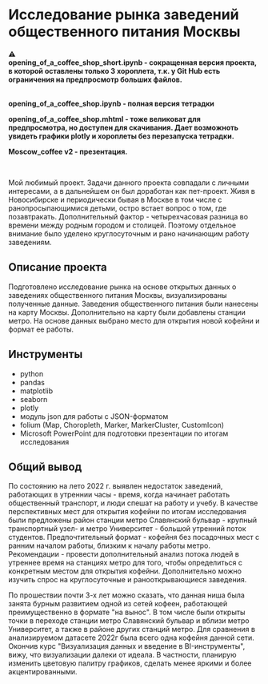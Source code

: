 # Исследование рынка заведений общественного питания Москвы
<div class="alert alert-warning">
⚠️<br>   
  <b>  
  opening_of_a_coffee_shop_short.ipynb - сокращенная версия проекта, в которой оставлены только 3 хороплета, т.к. у Git Hub есть ограничения на предпросмотр больших файлов.<br> 
  <br> 
    
  opening_of_a_coffee_shop.ipynb - полная версия тетрадки <br>
   
  opening_of_a_coffee_shop.mhtml - тоже великоват для предпросмотра, но доступен для скачивания. Дает возможноть увидеть графики plotly и хороплеты без перезапуска тетрадки. <br>
  
  Moscow_coffee v2 - презентация.
  
</b> 
</div><br>  


Мой любимый проект. Задачи данного проекта совпадали с личными интересами, а в дальнейшем он был доработан как пет-проект. Живя в  Новосибирске и периодически бывая в Москве в том числе с ранопросыпающимися детьми, остро встает вопрос о том, где позавтракать. Дополнительный фактор - четырехчасовая разница во времени между родным городом и столицей. Поэтому отдельное внимание было уделено круглосуточным и рано начинающим работу заведениям.
## Описание проекта
Подготовлено исследование рынка на основе открытых данных о заведениях общественного питания Москвы, визуализированы полученные данные. Заведения общественного питания были нанесены на карту Москвы. Дополнительно на карту были добавлены станции метро. На основе данных выбрано место для открытия новой кофейни и формат ее работы.
## Инструменты
- python
- pandas
- matplotlib
- seaborn
- plotly
- модуль json для работы с JSON-форматом
- folium (Map, Choropleth, Marker, MarkerCluster, CustomIcon) 
-  Microsoft PowerPoint для подготовки презентации по итогам исследования
  ## Общий вывод
  По состоянию на лето 2022 г. выявлен недостаток заведений, работающих в утреннии часы - время, когда начинает работать общественный транспорт, и люди спешат на работу и учебу. В качестве перспективных мест для открытия кофейни по итогам исследования были предложены район станции метро Славянский бульвар - крупный транспортный узел- и метро Университет - большой утренний поток студентов. Предпочтительный формат - кофейня без посадочных мест с ранним началом работы, близким к началу работы метро. Рекомендации - провести дополнительный анализ потока людей в утреннее время на станциях метро для того, чтобы определиться с конкретным местом для открытия кофейни. Дополнительно можно изучить спрос на круглосуточные и ранооткрывающиеся заведения.

  По прошествии почти 3-х лет можно сказать, что данная ниша была занята бурным развитием одной из сетей кофеен, работающей преимущественно в формате "на вынос". В том числе были открыты точки в переходе станции метро Славянский бульвар и вблизи метро Университет, а также в районе других станций метро. Для сравнения в анализируемом датасете 2022г была всего одна кофейня данной сети.
  Окончив курс "Визуализация данных и введение в BI-инструменты", вижу, что визуализации далеки от идеала. В частности, планирую изменить цветовую палитру графиков, сделать менее яркими и более акцентированными.
